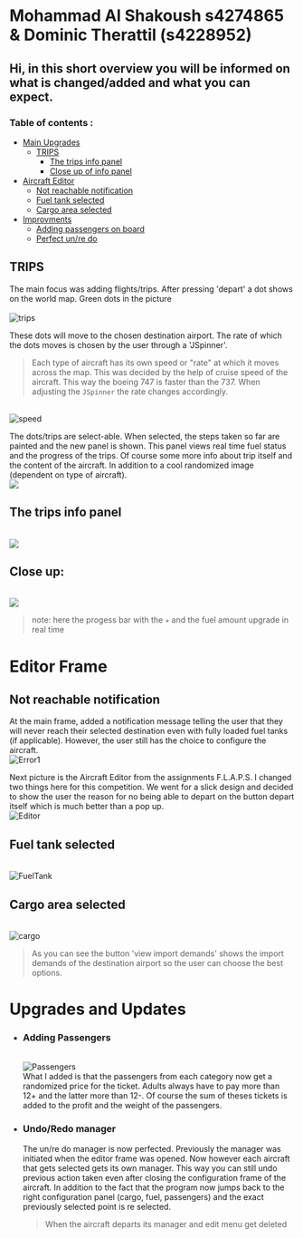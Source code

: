 # Mohammad Al Shakoush s4274865 & Dominic Therattil (s4228952)

## Hi, in this short overview you will be informed on what is changed/added and what you can expect.

### Table of contents :

- [Main Upgrades](#mainupgrades)
  - [TRIPS](#trips)
    - [The trips info panel](#the-trips-info-panel)
    - [Close up of info panel](#close-up)
- [Aircraft Editor](#editor-frame)
  * [Not reachable notification](#not-reachable-notification)
  * [Fuel tank selected](#fuel-tank-selected)
  * [Cargo area selected](#cargo-area-selected)
- [Improvments](#upgrades-and-updates)
  * [Adding passengers on board](#passengers)
  * [Perfect un/re do](#manager)

<a name = "mainupgrades">
<a name = "trips">
  
## TRIPS
The main focus was adding flights/trips. After pressing 'depart' a dot shows on the world map. Green dots in the picture <br>
<br> ![trips](images/readme/Trips.PNG) <br>

These dots will move to the chosen destination airport. The rate of which the dots moves is chosen by the user through a 'JSpinner'.
>Each type of aircraft has its own speed or "rate" at which it moves across the map. This was decided by the help of cruise speed of the aircraft. This way the boeing 747 is faster than the 737. When adjusting the `JSpinner` the rate changes accordingly.

<br> ![speed](images/readme/newSpeed.PNG) <br>

The dots/trips are select-able. When selected, the steps taken so far are painted and the new panel is shown. This panel views real time fuel status and the progress of the
trips. Of course some more info about trip itself and the content of the aircraft. In addition to a cool randomized image (dependent on type of aircraft).
  <br> ![](images/readme/TripDotChosen.PNG)<br>
## The trips info panel
  <br> ![](images/readme/TripChosen.PNG)<br>
## Close up:
  <br> ![](images/readme/TripsInfo.PNG) <br>
  > note: here the progess bar with the `✈` and the fuel amount upgrade in real time

# Editor Frame

## Not reachable notification
  At the main frame, added a notification message telling the user that they will never reach their selected destination even with fully loaded fuel tanks (if applicable). However,
  the user still has the choice to configure the aircraft.
<br> ![Error1](images/readme/NotReachableError.PNG)<br>

Next picture is the Aircraft Editor from the assignments F.L.A.P.S. I changed two things here for this competition.
We went for a slick design and decided to show the user the reason for no being able to depart on the button depart itself which is much better than a pop up.
  <br> ![Editor](images/readme/AircraftEditor.PNG)<br>
## Fuel tank selected
  <br> ![FuelTank](images/readme/FuelTankChosen.PNG)<br>
## Cargo area selected
  <br> ![cargo](images/readme/CragoAreaChosen.PNG)<br>
  >As you can see the button 'view import demands' shows the import demands of the destination airport so the user can choose the best options.

# Upgrades and Updates

<a name = "passengers">
  
* ### Adding Passengers
  <br> ![Passengers](images/readme/PassengersChosen.PNG)<br>
  What I added is that the passengers from each category now get a randomized price for the ticket. Adults always have to pay more than 12+ and the latter more than 12-.
  Of course the sum of theses tickets is added to the profit and the weight of the passengers.
  <a name = "manager">
  
* ### Undo/Redo manager
  The un/re do manager is now perfected. Previously the manager was initiated when the editor frame was opened. Now however each aircraft that gets selected gets its own manager. This way you can still undo previous action taken even after closing the configuration frame of the aircraft. In addition to the fact that the program now jumps back to the right configuration panel (cargo, fuel, passengers) and the exact previously selected point is re selected.
  >When the aircraft departs its manager and edit menu get deleted
